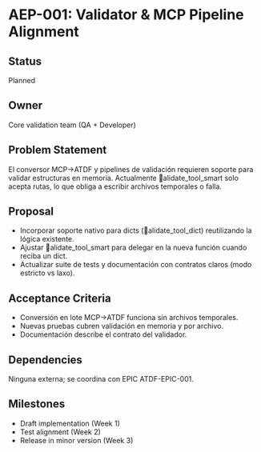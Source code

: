 ﻿# AEP-001: Validator & MCP Pipeline Alignment

## Status
Planned

## Owner
Core validation team (QA + Developer)

## Problem Statement
El conversor MCP→ATDF y pipelines de validación requieren soporte para validar estructuras en memoria. Actualmente alidate_tool_smart solo acepta rutas, lo que obliga a escribir archivos temporales o falla.

## Proposal
- Incorporar soporte nativo para dicts (alidate_tool_dict) reutilizando la lógica existente.
- Ajustar alidate_tool_smart para delegar en la nueva función cuando reciba un dict.
- Actualizar suite de tests y documentación con contratos claros (modo estricto vs laxo).

## Acceptance Criteria
- Conversión en lote MCP→ATDF funciona sin archivos temporales.
- Nuevas pruebas cubren validación en memoria y por archivo.
- Documentación describe el contrato del validador.

## Dependencies
Ninguna externa; se coordina con EPIC ATDF-EPIC-001.

## Milestones
- Draft implementation (Week 1)
- Test alignment (Week 2)
- Release in minor version (Week 3)
